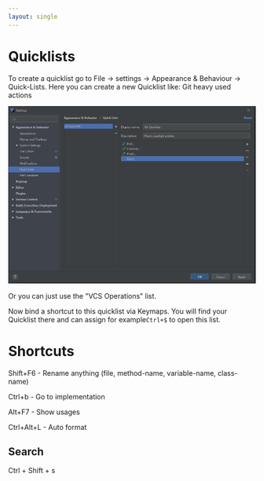```yaml
---
layout: single
---
```


# Quicklists
To create a quicklist go to File -> settings -> Appearance & Behaviour -> Quick-Lists.
Here you can create a new Quicklist like: Git heavy used actions

![Quicklist](quicklist.PNG)

Or you can just use the "VCS Operations" list. 

Now bind a shortcut to this quicklist via Keymaps. You will find your Quicklist there and 
can assign for example`Ctrl+$` to open this list.

# Shortcuts
Shift+F6 - Rename anything (file, method-name, variable-name, class-name) 

Ctrl+b - Go to implementation

Alt+F7 - Show usages

Ctrl+Alt+L - Auto format

## Search
Ctrl + Shift + s 
